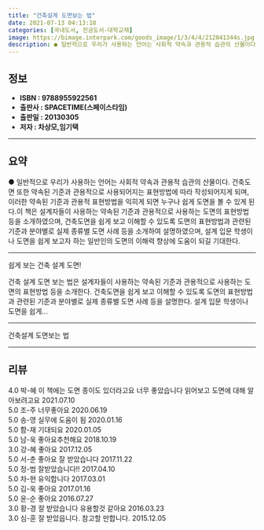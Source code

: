 ```yaml
---
title: "건축설계 도면보는 법"
date: 2021-07-13 04:13:18
categories: [국내도서, 전공도서-대학교재]
image: https://bimage.interpark.com/goods_image/1/3/4/4/212041344s.jpg
description: ● 일반적으로 우리가 사용하는 언어는 사회적 약속과 관용적 습관의 산물이다. 건축도면 또한 약속된 기준과 관용적으로 사용되어지는 표현방법에 따라 작성되어지게 되며, 이러한 약속된 기준과 관용적 표현방법을 익히게 되면 누구나 쉽게 도면을 볼 수 있게 된다.이 책은 설계자들이 사용하는 약
---
```


## **정보**

- **ISBN : 9788955922561**
- **출판사 : SPACETIME(스페이스타임)**
- **출판일 : 20130305**
- **저자 : 차상모,임기택**

------



## **요약**

●  일반적으로 우리가 사용하는 언어는 사회적 약속과 관용적 습관의 산물이다. 건축도면 또한 약속된 기준과 관용적으로 사용되어지는 표현방법에 따라 작성되어지게 되며, 이러한 약속된 기준과 관용적 표현방법을 익히게 되면 누구나 쉽게 도면을 볼 수 있게 된다.이 책은 설계자들이 사용하는 약속된 기준과 관용적으로 사용하는 도면의 표현방법 등을 소개하였으며, 건축도면을 쉽게 보고 이해할 수 있도록 도면의 표현방법과 관련된 기준과 분야별로 실제 종류별 도면 사례 등을 소개하여 설명하였으며, 설계 입문 학생이나 도면을 쉽게 보고자 하는 일반인의 도면의 이해력 향상에 도움이 되길 기대한다.

------

쉽게 보는 건축 설계 도면!

건축 설계 도면 보는 법은 설계자들이 사용하는 약속된 기준과 관용적으로 사용하는 도면의 표현방법 등을 소개한다. 건축도면을 쉽게 보고 이해할 수 있도록 도면의 표현방법과 관련된 기준과 분야별로 실제 종류별 도면 사례 등을 설명한다. 설계 입문 학생이나 도면을 쉽게... 

------


건축설계 도면보는 법 

------


## **리뷰** 

4.0 박-혜 이 책에는 도면 종이도 있더라고요 너무 좋았습니다 읽어보고 도면에 대해 알아보려고요 2021.07.10 <br/>5.0 조-주 너무좋아요 2020.06.19 <br/>5.0 송-영 실무에 도움이 됨 2020.01.16 <br/>5.0 함-재 기대되요 2020.01.05 <br/>5.0 남-욱 좋아요추천해요  2018.10.19 <br/>3.0 강-혜 좋아요 2017.12.05 <br/>5.0 서-춘 좋아요 잘 받았습니다 2017.11.22 <br/>5.0 정-범 잘받았습니다!! 2017.04.10 <br/>5.0 차-현 유익합니다 2017.03.01 <br/>5.0 김-욱 좋아요 2017.01.16 <br/>5.0 윤-순 좋아요 2016.07.27 <br/>3.0 황-경 잘 받았습니다 유용할것 같아요 2016.03.23 <br/>3.0 심-훈 잘 받았읍니다. 참고할 만합니다. 2015.12.05 <br/>